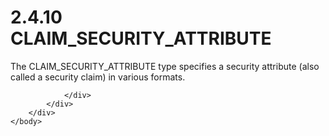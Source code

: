 <html dir="LTR" xmlns:mshelp="http://msdn.microsoft.com/mshelp" xmlns:ddue="http://ddue.schemas.microsoft.com/authoring/2003/5" xmlns:xlink="http://www.w3.org/1999/xlink" xmlns:tool="http://www.microsoft.com/tooltip">
    <head>
        <meta http-equiv="Content-Type" content="text/html; CHARSET=utf-8"></meta>
        <meta name="save" content="history"></meta>
        <title>2.4.10 CLAIM_SECURITY_ATTRIBUTE</title>
        <xml>
            <mshelp:toctitle title="2.4.10 CLAIM_SECURITY_ATTRIBUTE"></mshelp:toctitle>
            <mshelp:rltitle title="[MS-DTYP]: CLAIM_SECURITY_ATTRIBUTE"></mshelp:rltitle>
            <mshelp:keyword index="A" term="ac0e210d-e2c8-449e-9633-979e79f24818"></mshelp:keyword>
            <mshelp:attr name="DCSext.ContentType" value="open specification"></mshelp:attr>
            <mshelp:attr name="AssetID" value="ac0e210d-e2c8-449e-9633-979e79f24818"></mshelp:attr>
            <mshelp:attr name="TopicType" value="kbRef"></mshelp:attr>
            <mshelp:attr name="DCSext.Title" value="[MS-DTYP]: CLAIM_SECURITY_ATTRIBUTE" />
        </xml>
    </head>
    <body>
        <div id="header">
            <h1 class="heading">2.4.10 CLAIM_SECURITY_ATTRIBUTE</h1>
        </div>
        <div id="mainSection">
            <div id="mainBody">
                <div id="allHistory" class="saveHistory"></div>
                <div id="sectionSection0" class="section" name="collapseableSection">
                    

<p>The CLAIM_SECURITY_ATTRIBUTE type specifies a security
attribute (also called a security claim) in various formats.</p>


                </div>
            </div>
        </div>
    </body>
</html>